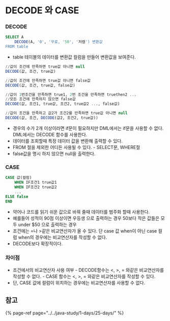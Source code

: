 # DECODE 와 CASE

### DECODE

```sql
SELECT A
    DECODE(A, '0', '무료, '50', '저렴') 변환값
FROM table
```

* table 테이블의 데이터를 변환값 컬럼을 만들어 변환값을 보여준다.

```sql
//값이 조건에 만족하면 true값 아니면 null
DECODE(값, 조건, true값)

//값이 조건에 만족하면 true값 아니면 false값
DECODE(값, 조건, true값, false값)

//값이 1번조건을 만족하면 true1, 2번 조건을 만족하면 truethen2 ...
//모든 조건에 만족하지 않으면 false값
DECODE(값, 조건1, true값, 조건2, true값2 ..., false값)

//값이 조건을 만족하고 값2가 조건2를 만족하면 true값 아니면 null
DECODE(값, 조건, DECODE(값2, 조건2, true값))
```

* 경우의 수가 2개 이상이라면 if문이 필요하지만 DML에서는 if문을 사용할 수 없다. DML에서는 DECODE 함수를 사용한다.
* 데이터를 조회할때 특정 데이터 값을 변환해 출력할 수 있다.
* FROM 절을 제외한 어디든 사용될 수 있다. - SELECT문, WHERE절
* false값을 명시 하지 않으면 null을 출력한다.

### CASE

```sql
CASE 값(컬럼)
    WHEN IF조건1 true값1
    WHEN IF조건2 true값2
    ...
ELSE false
END
```

* 약어나 코드를 읽기 쉬운 값으로 바꿔 줄때 데이터를 범주화 할때 사용한다.
* 예를들어 성적이 90점 이상이면 우등생 으로 출력하는 경우 50보다 작은 값들은 모두 under $50 으로 출력하는 경우
* 조건에는 =나 &gt;같은 비교연산자가 올 수 있다. 단 case 값 when이 아닌 case 컬럼 when의 경우에는 비교연산자를 작성할 수 없다.
* DECODE보다 확장적이다.

### 차이점

* 조건에서의 비교연산자 사용 여부 - DECODE함수는 &lt;, &gt;, = 와같은 비교연산자를 작성할 수 없다. - CASE 함수는 &lt;, &gt;, = 와같은 비교연산자를 작성할 수 있다.
* 단, CASE 값에 컬럼이 위치하는 경우에는 비교연산자를 사용할 수 없다.

## 참고

{% page-ref page="../../java-study/1-days/25-days/" %}



